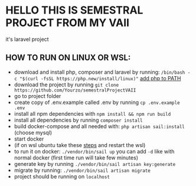 <h1> HELLO THIS IS SEMESTRAL PROJECT FROM MY VAII</h1>

it's laravel project
<h2>HOW TO RUN ON LINUX OR WSL:</h2>

* download and install php, composer and laravel by running: `/bin/bash -c "$(curl -fsSL https://php.new/install/linux)"` [add php to PATH](https://unix.stackexchange.com/questions/3809/how-can-i-make-a-program-executable-from-everywhere)
* download the project by running `git clone https://github.com/Yourzo/semestralProjectVAII`
* go to project folder
* create copy of .env.example called .env by running `cp .env.example .env`
* install all npm dependencies with `npm install && npm run build`
* install all dependencies by running `composer install`
* build docker-compose and all needed with: `php artisan sail:install` (choose mysql)
* start docker
* (if on wsl ubuntu take these [steps](https://learn.microsoft.com/en-us/windows/wsl/tutorials/wsl-containers) and restart the wsl)
* to run it on docker: `./vendor/bin/sail up` you can add `-d` like with normal docker (first time run will take few minutes)
* generate key by running `./vendor/bin/sail artisan key:generate`
* migrate by running: `./vendor/bin/sail artisan migrate`
* project should be running on `localhost`
